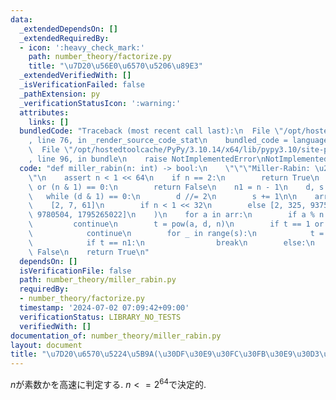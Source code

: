 ```yaml
---
data:
  _extendedDependsOn: []
  _extendedRequiredBy:
  - icon: ':heavy_check_mark:'
    path: number_theory/factorize.py
    title: "\u7D20\u56E0\u6570\u5206\u89E3"
  _extendedVerifiedWith: []
  _isVerificationFailed: false
  _pathExtension: py
  _verificationStatusIcon: ':warning:'
  attributes:
    links: []
  bundledCode: "Traceback (most recent call last):\n  File \"/opt/hostedtoolcache/PyPy/3.10.14/x64/lib/pypy3.10/site-packages/onlinejudge_verify/documentation/build.py\"\
    , line 76, in _render_source_code_stat\n    bundled_code = language.bundle(\n\
    \  File \"/opt/hostedtoolcache/PyPy/3.10.14/x64/lib/pypy3.10/site-packages/onlinejudge_verify/languages/python.py\"\
    , line 96, in bundle\n    raise NotImplementedError\nNotImplementedError\n"
  code: "def miller_rabin(n: int) -> bool:\n    \"\"\"Miller-Rabin: \u2252 O(1)\"\"\
    \"\n    assert n < 1 << 64\n    if n == 2:\n        return True\n    if n < 2\
    \ or (n & 1) == 0:\n        return False\n    n1 = n - 1\n    d, s = n1, 0\n \
    \   while (d & 1) == 0:\n        d //= 2\n        s += 1\n\n    arr = (\n    \
    \    [2, 7, 61]\n        if n < 1 << 32\n        else [2, 325, 9375, 28178, 450775,\
    \ 9780504, 1795265022]\n    )\n    for a in arr:\n        if a % n == 0:\n   \
    \         continue\n        t = pow(a, d, n)\n        if t == 1 or t == n1:\n\
    \            continue\n        for _ in range(s):\n            t = pow(t, 2, n)\n\
    \            if t == n1:\n                break\n        else:\n            return\
    \ False\n    return True\n"
  dependsOn: []
  isVerificationFile: false
  path: number_theory/miller_rabin.py
  requiredBy:
  - number_theory/factorize.py
  timestamp: '2024-07-02 07:09:42+09:00'
  verificationStatus: LIBRARY_NO_TESTS
  verifiedWith: []
documentation_of: number_theory/miller_rabin.py
layout: document
title: "\u7D20\u6570\u5224\u5B9A(\u30DF\u30E9\u30FC\u30FB\u30E9\u30D3\u30F3\u6CD5)"
---
```


$n$が素数かを高速に判定する. $n<=2^{64}$で決定的.